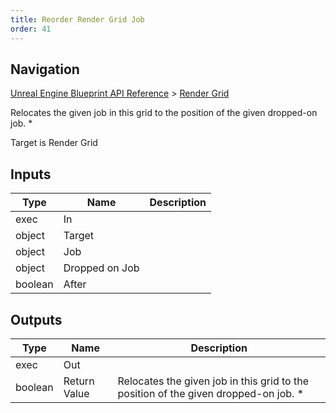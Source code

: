 ```yaml
---
title: Reorder Render Grid Job
order: 41
---
```

## Navigation

[Unreal Engine Blueprint API Reference](https://dev.epicgames.com/documentation/en-us/unreal-engine/BlueprintAPI) > [Render Grid](https://dev.epicgames.com/documentation/en-us/unreal-engine/BlueprintAPI/RenderGrid)

Relocates the given job in this grid to the position of the given dropped-on job. \*

Target is Render Grid

## Inputs

| Type | Name | Description |
| --- | --- | --- |
| exec | In |  |
| object | Target |  |
| object | Job |  |
| object | Dropped on Job |  |
| boolean | After |  |

## Outputs

| Type | Name | Description |
| --- | --- | --- |
| exec | Out |  |
| boolean | Return Value | Relocates the given job in this grid to the position of the given dropped-on job. * |
